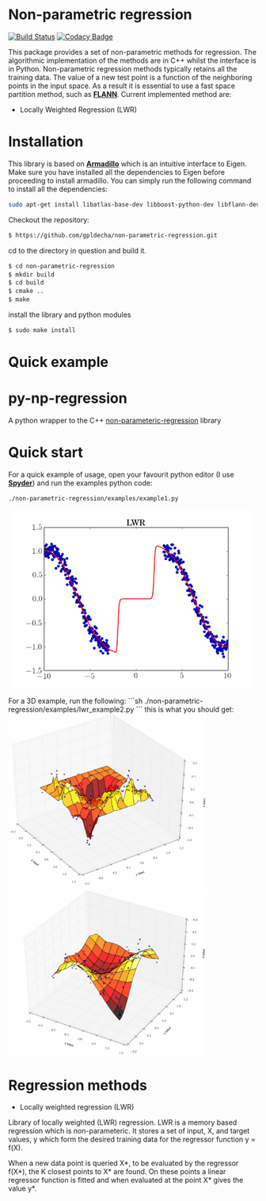 # Non-parametric regression

[![Build Status](https://travis-ci.org/gpldecha/non-parametric-regression.svg?branch=master)](https://travis-ci.org/gpldecha/non-parametric-regression) [![Codacy Badge](https://api.codacy.com/project/badge/Grade/a1fad67f83ce442aabc2805d4bd2d6fd)](https://www.codacy.com/app/chambrierg/non-parametric-regression?utm_source=github.com&amp;utm_medium=referral&amp;utm_content=gpldecha/non-parametric-regression&amp;utm_campaign=Badge_Grade)


This package provides a set of non-parametric methods for regression. The algorithmic implementation of the methods are in C++ whilst the interface is in Python. Non-parametric regression methods typically retains all the training data. The value of a new test point is a function of the neighboring points in the input space. As a result it is essential to use a fast space partition method, such as [**FLANN**](http://www.cs.ubc.ca/research/flann/). Current implemented method are:

* Locally Weighted Regression (LWR)


# Installation

This library is based on  [**Armadillo**](http://arma.sourceforge.net/download.html) which is an intuitive interface
to Eigen. Make sure you have installed all the dependencies to Eigen before proceeding to install armadillo. You 
can simply run the following command to install all the dependencies:

```sh
sudo apt-get install libatlas-base-dev libboost-python-dev libflann-dev libarmadillo-dev
```

Checkout the repository:
```sh
$ https://github.com/gpldecha/non-parametric-regression.git
```
cd to the directory in question and build it.
```sh
$ cd non-parametric-regression
$ mkdir build
$ cd build
$ cmake ..
$ make
```
install the library and python modules
```sh
$ sudo make install 
```
# Quick example

# py-np-regression
A python wrapper to the C++ [non-parameteric-regression](https://github.com/gpldecha/non-parametric-regression) library

# Quick start
For a quick example of usage, open your favourit python editor (I use [**Spyder**](https://pythonhosted.org/spyder/)) and run
the examples python code: 

```sh
./non-parametric-regression/examples/example1.py
```

<p align="center">
<img src="docs/images/lwr_1D.png" width="480">
</p>
For a 3D example, run the following:
```sh
./non-parametric-regression/examples/lwr_example2.py
```
this is what you should get:<br> 
<img src="docs/images/lwr_2D_low_var.png" width="400"/> <img src="docs/images/lwr_2D_mid.png" width="400"/>


# Regression methods

* Locally weighted regression (LWR)

Library of locally weighted (LWR) regression. LWR is a memory based regression which is non-parameteric. 
It stores a set of input, X, and target values, y which form the desired training data for the regressor 
function y = f(X).

When a new data point is queried X*, to be evaluated by the regressor f(X*), the K closest points to X* are found. 
On these points a linear regressor function is fitted and when evaluated at the point X* gives the value y*.
